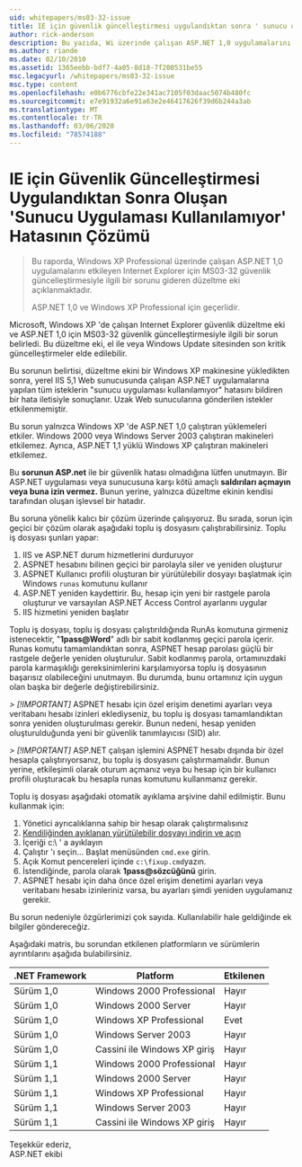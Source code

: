 ```yaml
---
uid: whitepapers/ms03-32-issue
title: IE için güvenlik güncelleştirmesi uygulandıktan sonra ' sunucu uygulaması kullanılamıyor ' hatası için düzeltme | Microsoft Docs
author: rick-anderson
description: Bu yazıda, Wi üzerinde çalışan ASP.NET 1,0 uygulamalarını etkileyen Internet Explorer için MS03-32 güvenlik güncelleştirmesiyle ilgili bir sorunu gideren düzeltme eki açıklanmaktadır...
ms.author: riande
ms.date: 02/10/2010
ms.assetid: 1365eebb-bdf7-4a05-8d18-7f200531be55
msc.legacyurl: /whitepapers/ms03-32-issue
msc.type: content
ms.openlocfilehash: e0b6776cbfe22e341ac7105f03daac5074b480fc
ms.sourcegitcommit: e7e91932a6e91a63e2e46417626f39d6b244a3ab
ms.translationtype: MT
ms.contentlocale: tr-TR
ms.lasthandoff: 03/06/2020
ms.locfileid: "78574188"
---
```

# <a name="fix-for-server-application-unavailable-error-after-applying-security-update-for-ie"></a>IE için Güvenlik Güncelleştirmesi Uygulandıktan Sonra Oluşan 'Sunucu Uygulaması Kullanılamıyor' Hatasının Çözümü

> Bu raporda, Windows XP Professional üzerinde çalışan ASP.NET 1,0 uygulamalarını etkileyen Internet Explorer için MS03-32 güvenlik güncelleştirmesiyle ilgili bir sorunu gideren düzeltme eki açıklanmaktadır.
> 
> ASP.NET 1,0 ve Windows XP Professional için geçerlidir.

Microsoft, Windows XP 'de çalışan Internet Explorer güvenlik düzeltme eki ve ASP.NET 1,0 için MS03-32 güvenlik güncelleştirmesiyle ilgili bir sorun belirledi. Bu düzeltme eki, el ile veya Windows Update sitesinden son kritik güncelleştirmeler elde edilebilir.

Bu sorunun belirtisi, düzeltme ekini bir Windows XP makinesine yükledikten sonra, yerel IIS 5,1 Web sunucusunda çalışan ASP.NET uygulamalarına yapılan tüm isteklerin "sunucu uygulaması kullanılamıyor" hatasını bildiren bir hata iletisiyle sonuçlanır. Uzak Web sunucularına gönderilen istekler etkilenmemiştir.

Bu sorun yalnızca Windows XP 'de ASP.NET 1,0 çalıştıran yüklemeleri etkiler. Windows 2000 veya Windows Server 2003 çalıştıran makineleri etkilemez. Ayrıca, ASP.NET 1,1 yüklü Windows XP çalıştıran makineleri etkilemez.

Bu **sorunun ASP.net** ile bir güvenlik hatası olmadığına lütfen unutmayın. Bir ASP.NET uygulaması veya sunucusuna karşı kötü amaçlı **saldırıları açmayın veya buna izin vermez.** Bunun yerine, yalnızca düzeltme ekinin kendisi tarafından oluşan işlevsel bir hatadır.

Bu soruna yönelik kalıcı bir çözüm üzerinde çalışıyoruz. Bu sırada, sorun için geçici bir çözüm olarak aşağıdaki toplu iş dosyasını çalıştırabilirsiniz. Toplu iş dosyası şunları yapar:

1. IIS ve ASP.NET durum hizmetlerini durduruyor
2. ASPNET hesabını bilinen geçici bir parolayla siler ve yeniden oluşturur
3. ASPNET Kullanıcı profili oluşturan bir yürütülebilir dosyayı başlatmak için Windows `runas` komutunu kullanır
4. ASP.NET yeniden kaydettirir. Bu, hesap için yeni bir rastgele parola oluşturur ve varsayılan ASP.NET Access Control ayarlarını uygular
5. IIS hizmetini yeniden başlatır

Toplu iş dosyası, toplu iş dosyası çalıştırıldığında RunAs komutuna girmeniz istenecektir, "<strong>1pass\@Word</strong>" adlı bir sabit kodlanmış geçici parola içerir. Runas komutu tamamlandıktan sonra, ASPNET hesap parolası güçlü bir rastgele değerle yeniden oluşturulur. Sabit kodlanmış parola, ortamınızdaki parola karmaşıklığı gereksinimlerini karşılamıyorsa toplu iş dosyasının başarısız olabileceğini unutmayın. Bu durumda, bunu ortamınız için uygun olan başka bir değerle değiştirebilirsiniz.

*> [!IMPORTANT]* ASPNET hesabı için özel erişim denetimi ayarları veya veritabanı hesabı izinleri eklediyseniz, bu toplu iş dosyası tamamlandıktan sonra yeniden oluşturulması gerekir. Bunun nedeni, hesap yeniden oluşturulduğunda yeni bir güvenlik tanımlayıcısı (SID) alır.

*> [!IMPORTANT]* ASP.NET çalışan işlemini ASPNET hesabı dışında bir özel hesapla çalıştırıyorsanız, bu toplu iş dosyasını çalıştırmamalıdır. Bunun yerine, etkileşimli olarak oturum açmanız veya bu hesap için bir kullanıcı profili oluşturacak bu hesapla runas komutunu kullanmanız gerekir.

Toplu iş dosyası aşağıdaki otomatik ayıklama arşivine dahil edilmiştir. Bunu kullanmak için:

1. Yönetici ayrıcalıklarına sahip bir hesap olarak çalıştırmalısınız
2. [Kendiliğinden ayıklanan yürütülebilir dosyayı indirin ve açın](ms03-32-issue/_static/fixup1.exe)
3. İçeriği c:\ ' a ayıklayın
4. Çalıştır 'ı seçin... Başlat menüsünden `cmd.exe` girin.
5. Açık Komut pencereleri içinde `c:\fixup.cmd`yazın.
6. İstendiğinde, parola olarak <strong>1pass\@sözcüğünü</strong> girin.
7. ASPNET hesabı için daha önce özel erişim denetimi ayarları veya veritabanı hesabı izinleriniz varsa, bu ayarları şimdi yeniden uygulamanız gerekir.

Bu sorun nedeniyle özgürlerimizi çok sayıda. Kullanılabilir hale geldiğinde ek bilgiler göndereceğiz.

Aşağıdaki matris, bu sorundan etkilenen platformların ve sürümlerin ayrıntılarını aşağıda bulabilirsiniz.

| .NET Framework | Platform | Etkilenen |
| --- | --- | --- |
| Sürüm 1,0 | Windows 2000 Professional | Hayır |
| Sürüm 1,0 | Windows 2000 Server | Hayır |
| Sürüm 1,0 | Windows XP Professional | Evet |
| Sürüm 1,0 | Windows Server 2003 | Hayır |
| Sürüm 1,0 | Cassini ile Windows XP giriş | Hayır |
| Sürüm 1,1 | Windows 2000 Professional | Hayır |
| Sürüm 1,1 | Windows 2000 Server | Hayır |
| Sürüm 1,1 | Windows XP Professional | Hayır |
| Sürüm 1,1 | Windows Server 2003 | Hayır |
| Sürüm 1,1 | Cassini ile Windows XP giriş | Hayır |

Teşekkür ederiz,   
 ASP.NET ekibi
